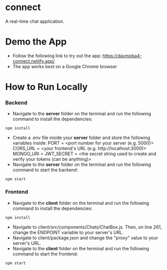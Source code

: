 # connect
A real-time chat application.

# Demo the App
- Follow the following link to try out the app: https://davmoba4-connect.netlify.app/
- The app works best on a Google Chrome browser

# How to Run Locally
### Backend
- Navigate to the **server** folder on the terminal and run the following command to install the dependencies:
``` 
npm install
```
- Create a .env file inside your **server** folder and store the following variables inside:
  PORT = <port number for your server (e.g. 5000)>
  CORS_URL = <your frontend's URL (e.g. http://localhost:3000)>
  MONGO_URI = <the URI connecting to your MongoDB database>
  JWT_SECRET = <the secret string used to create and verify your tokens (can be anything)>
- Navigate to the **server** folder on the terminal and run the following command to start the backend:
```
npm start
```

### Frontend
- Navigate to the **client** folder on the terminal and run the following command to install the dependencies:
``` 
npm install
```
- Navigate to client/src/components/Chats/ChatBox.js. Then, on line 261, change the ENDPOINT variable to your server's URL.
- Navigate to client/package.json and change the "proxy" value to your server's URL.
- Navigate to the **client** folder on the terminal and run the following command to start the frontend:
```
npm start
```
